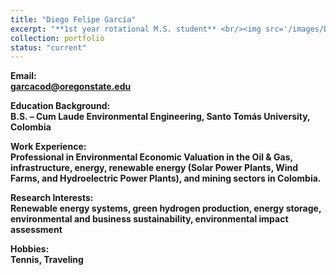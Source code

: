 ```yaml
---
title: "Diego Felipe García"
excerpt: "**1st year rotational M.S. student** <br/><img src='/images/DiegoG.jpg' width='250' height='250'>"
collection: portfolio
status: "current"
---
```


**Email:** <br/>
**garcacod@oregonstate.edu**

**Education Background:** <br/>
**B.S. – Cum Laude Environmental Engineering, Santo Tomás University, Colombia** <br/>

**Work Experience:** <br/>
**Professional in Environmental Economic Valuation in the Oil & Gas, infrastructure, energy, renewable energy (Solar Power Plants, Wind Farms, and Hydroelectric Power Plants), and mining sectors in Colombia.**

**Research Interests:** <br/>
**Renewable energy systems, green hydrogen production, energy storage, environmental and business sustainability, environmental impact assessment**

**Hobbies:** <br/>
**Tennis, Traveling**
